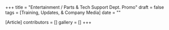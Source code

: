 +++
title = "Entertainment / Parts & Tech Support Dept. Promo"
draft = false
tags = [Training, Updates, & Company Media]
date = ""

[Article]
contributors = []
gallery = []
+++